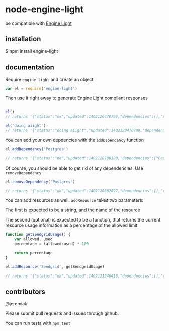 # node-engine-light
be compatible with [Engine Light](http://engine-light.codeforamerica.org/)

## installation
  $ npm install engine-light

## documentation

Require `engine-light` and create an object

```js
var el = require('engine-light')
```

Then use it right away to generate Engine Light compliant responses

```js

el()
// returns '{"status":"ok","updated":1402120470799,"dependencies":[],"resources":{}}'

el('doing aiight')
// returns '{"status":"doing aiight","updated":1402120470799,"dependencies":[],"resources":{}}'
```

You can add your own depdencies with the `addDependency` function

```js
el.addDependency('Postgres')

// returns '{"status":"ok","updated":1402120706100,"dependencies":["Postgres"],"resources":{}}'
```

Of course, you should be able to get rid of any dependencies. Use `removeDependency`

```js
el.removeDependency('Postgres')

// returns '{"status":"ok","updated":1402120802897,"dependencies":[],"resources":{}}'
```

You can add resources as well. `addResource` takes two parameters:

The first is expected to be a string, and the name of the resource

The second (optional) is expected to be a function, that returns the  current resource usage information as a percentage of the allowed limit.

```js
function getSendgridUsage() {
	var allowed, used
	percentage = (allowed/used) * 100

	return percentage
}

el.addResource('Sendgrid', getSendgridUsage)

// returns '{"status":"ok","updated":1402121246418,"dependencies":[],"resources":{"Sendgrid":17.85}}'
```

## contributors

@jeremiak

Please submit pull requests and issues through github.

You can run tests with `npm test`
